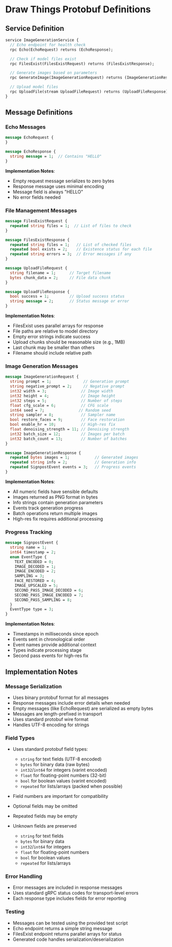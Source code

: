 # Draw Things Protobuf Definitions

## Service Definition

```protobuf
service ImageGenerationService {
  // Echo endpoint for health check
  rpc Echo(EchoRequest) returns (EchoResponse);

  // Check if model files exist
  rpc FilesExist(FilesExistRequest) returns (FilesExistResponse);

  // Generate images based on parameters
  rpc GenerateImage(ImageGenerationRequest) returns (ImageGenerationResponse);

  // Upload model files
  rpc UploadFile(stream UploadFileRequest) returns (UploadFileResponse);
}
```

## Message Definitions

### Echo Messages
```protobuf
message EchoRequest {
}

message EchoResponse {
  string message = 1;  // Contains "HELLO"
}
```
**Implementation Notes**:
- Empty request message serializes to zero bytes
- Response message uses minimal encoding
- Message field is always "HELLO"
- No error fields needed

### File Management Messages
```protobuf
message FilesExistRequest {
  repeated string files = 1;  // List of files to check
}

message FilesExistResponse {
  repeated string files = 1;   // List of checked files
  repeated bool exists = 2;    // Existence status for each file
  repeated string errors = 3;  // Error messages if any
}

message UploadFileRequest {
  string filename = 1;      // Target filename
  bytes chunk_data = 2;     // File data chunk
}

message UploadFileResponse {
  bool success = 1;         // Upload success status
  string message = 2;       // Status message or error
}
```
**Implementation Notes**:
- FilesExist uses parallel arrays for response
- File paths are relative to model directory
- Empty error strings indicate success
- Upload chunks should be reasonable size (e.g., 1MB)
- Last chunk may be smaller than others
- Filename should include relative path

### Image Generation Messages
```protobuf
message ImageGenerationRequest {
  string prompt = 1;              // Generation prompt
  string negative_prompt = 2;     // Negative prompt
  int32 width = 3;               // Image width
  int32 height = 4;              // Image height
  int32 steps = 5;               // Number of steps
  float cfg_scale = 6;           // CFG scale
  int64 seed = 7;               // Random seed
  string sampler = 8;            // Sampler name
  bool restore_faces = 9;        // Face restoration
  bool enable_hr = 10;           // High-res fix
  float denoising_strength = 11; // Denoising strength
  int32 batch_size = 12;         // Images per batch
  int32 batch_count = 13;        // Number of batches
}

message ImageGenerationResponse {
  repeated bytes images = 1;           // Generated images
  repeated string info = 2;            // Generation info
  repeated SignpostEvent events = 3;   // Progress events
}
```
**Implementation Notes**:
- All numeric fields have sensible defaults
- Images returned as PNG format in bytes
- Info strings contain generation parameters
- Events track generation progress
- Batch operations return multiple images
- High-res fix requires additional processing

### Progress Tracking
```protobuf
message SignpostEvent {
  string name = 1;
  int64 timestamp = 2;
  enum EventType {
    TEXT_ENCODED = 0;
    IMAGE_DECODED = 1;
    IMAGE_ENCODED = 2;
    SAMPLING = 3;
    FACE_RESTORED = 4;
    IMAGE_UPSCALED = 5;
    SECOND_PASS_IMAGE_DECODED = 6;
    SECOND_PASS_IMAGE_ENCODED = 7;
    SECOND_PASS_SAMPLING = 8;
  }
  EventType type = 3;
}
```
**Implementation Notes**:
- Timestamps in milliseconds since epoch
- Events sent in chronological order
- Event names provide additional context
- Types indicate processing stage
- Second pass events for high-res fix

## Implementation Notes

### Message Serialization
- Uses binary protobuf format for all messages
- Response messages include error details when needed
- Empty messages (like EchoRequest) are serialized as empty bytes
- Messages are length-prefixed in transport
- Uses standard protobuf wire format
- Handles UTF-8 encoding for strings

### Field Types
- Uses standard protobuf field types:
  - `string` for text fields (UTF-8 encoded)
  - `bytes` for binary data (raw bytes)
  - `int32`/`int64` for integers (varint encoded)
  - `float` for floating-point numbers (32-bit)
  - `bool` for boolean values (varint encoded)
  - `repeated` for lists/arrays (packed when possible)
- Field numbers are important for compatibility
- Optional fields may be omitted
- Repeated fields may be empty
- Unknown fields are preserved

  - `string` for text fields
  - `bytes` for binary data
  - `int32`/`int64` for integers
  - `float` for floating-point numbers
  - `bool` for boolean values
  - `repeated` for lists/arrays

### Error Handling
- Error messages are included in response messages
- Uses standard gRPC status codes for transport-level errors
- Each response type includes fields for error reporting

### Testing
- Messages can be tested using the provided test script
- Echo endpoint returns a simple string message
- FilesExist endpoint returns parallel arrays for status
- Generated code handles serialization/deserialization